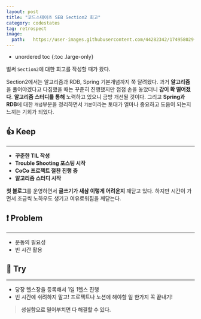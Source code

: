 ```yaml
---
layout: post
title: "코드스테이츠 SEB Section2 회고"
category: codestates
tag: retrospect
image:
  path:   https://user-images.githubusercontent.com/44282342/174958029-ec276491-34c3-4215-a6b6-9a724890fb48.gif
---
```


* unordered toc
{:toc .large-only}

벌써 `Section2`에 대한 회고를 작성할 때가 왔다.

Section2에서는 알고리즘과 RDB, Spring 기본개념까지 쭉 달려왔다. 과거 **알고리즘**을 풀어야겠다고 다짐했을 때는 꾸준히 진행했지만 점점 손을 놓았더니 **감이 확 떨어졌다**. **알고리즘 스터디를 통해** 노력하고 있으니 금방 개선될 것이다. 그리고 **Spring과 RDB**에 대한 `개념`부분을 정리하면서 `기본`이라는 토대가 얼마나 중요하고 도움이 되는지 느끼는 기회가 되었다.

## 👍 Keep
***

* **꾸준한 TIL 작성**
* **Trouble Shooting 포스팅 시작**
* **CoCo 프로젝트 절찬 진행 중**
* **알고리즘 스터디 시작**

**첫 블로그**를 운영하면서 **글쓰기가 새삼 이렇게 어려운지** 깨닫고 있다. 하지만 시간이 가면서 조금씩 노하우도 생기고 여유로워짐을 깨닫는다.

## ❗ Problem
***

* 운동의 필요성
* 빈 시간 활용

## 🎯 Try
***

* 당장 헬스장을 등록해서 1일 1헬스 진행
* 빈 시간에 쉬려하지 말고! 프로젝트나 노션에 해야할 일 한가지 꼭 끝내기!

> **성실함으로 밀어부치면 다 해결할 수 있다.**